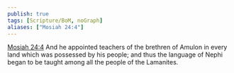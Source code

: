 ```yaml
---
publish: true
tags: [Scripture/BoM, noGraph]
aliases: ["Mosiah 24:4"]
---
```

[Mosiah 24:4](https://churchofjesuschrist.org/study/scriptures/bofm/mosiah/24?lang=eng&id=p4#p4) And he appointed teachers of the brethren of Amulon in every land which was possessed by his people; and thus the language of Nephi began to be taught among all the people of the Lamanites.
